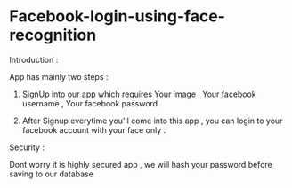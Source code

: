 # Facebook-login-using-face-recognition
Introduction :

App has mainly two steps : 

1. SignUp into our app which requires Your image , Your facebook username ,  Your facebook password

2. After Signup everytime you'll come into this app , you can login to your facebook account with your face only .


Security :

Dont worry it is highly secured app , we will hash your password before saving to our database
